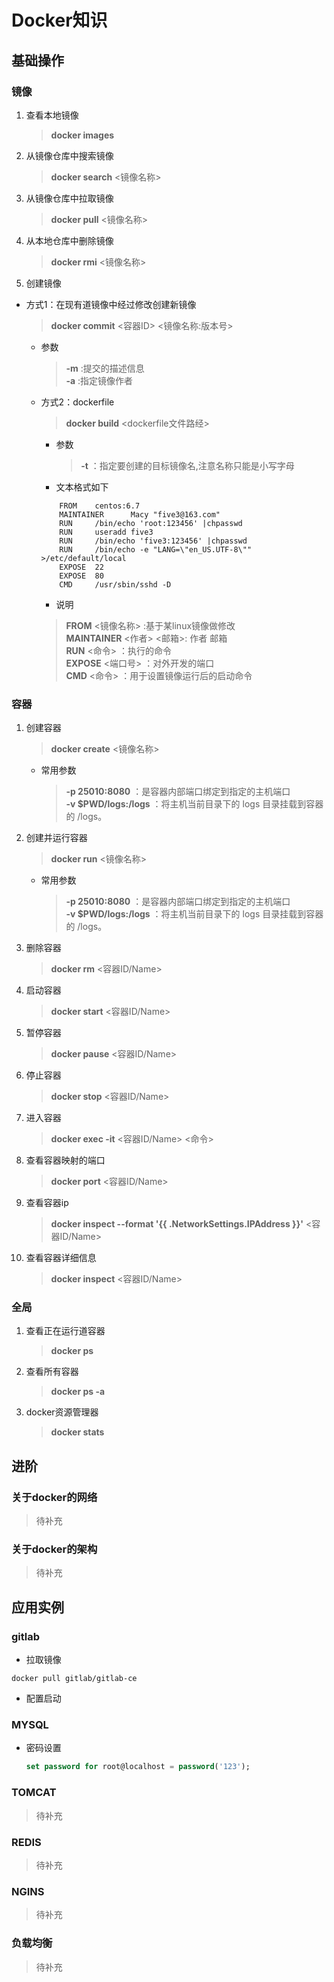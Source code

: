# Docker知识



## 基础操作

### 镜像

1. 查看本地镜像

    > **docker images**

1. 从镜像仓库中搜索镜像

    > **docker search** <镜像名称>

1. 从镜像仓库中拉取镜像

    > **docker pull** <镜像名称>

1. 从本地仓库中删除镜像

    > **docker rmi** <镜像名称>

1. 创建镜像

+ 方式1：在现有道镜像中经过修改创建新镜像

    > **docker commit** <容器ID> <镜像名称:版本号>
    + 参数
        > **-m** :提交的描述信息   
        > **-a** :指定镜像作者

    + 方式2：dockerfile

        > **docker build** <dockerfile文件路经>

        + 参数
            > **-t** ：指定要创建的目标镜像名,注意名称只能是小写字母

        + 文本格式如下

        ```shell
            FROM    centos:6.7  
            MAINTAINER      Macy "five3@163.com"  
            RUN     /bin/echo 'root:123456' |chpasswd  
            RUN     useradd five3  
            RUN     /bin/echo 'five3:123456' |chpasswd  
            RUN     /bin/echo -e "LANG=\"en_US.UTF-8\"" >/etc/default/local  
            EXPOSE  22  
            EXPOSE  80  
            CMD     /usr/sbin/sshd -D

        ```
        + 说明
        > **FROM** <镜像名称> :基于某linux镜像做修改   
        > **MAINTAINER** <作者> <邮箱>: 作者 邮箱   
        > **RUN** <命令> ：执行的命令   
        > **EXPOSE** <端口号> ：对外开发的端口   
        > **CMD** <命令> ：用于设置镜像运行后的启动命令

### 容器

1. 创建容器

    > **docker create** <镜像名称>  
    + 常用参数
        > **-p 25010:8080** ：是容器内部端口绑定到指定的主机端口  
        > **-v $PWD/logs:/logs** ：将主机当前目录下的 logs 目录挂载到容器的 /logs。 
    

1. 创建并运行容器

    > **docker run** <镜像名称>  
    + 常用参数
        > **-p 25010:8080** ：是容器内部端口绑定到指定的主机端口  
        > **-v $PWD/logs:/logs** ：将主机当前目录下的 logs 目录挂载到容器的 /logs。

1. 删除容器

    > **docker rm** <容器ID/Name>

1. 启动容器

    > **docker start** <容器ID/Name>

1. 暂停容器

    > **docker pause** <容器ID/Name>

1. 停止容器

    > **docker stop** <容器ID/Name>

1. 进入容器

    > **docker exec -it** <容器ID/Name> <命令>

1. 查看容器映射的端口

    > **docker port** <容器ID/Name>

1. 查看容器ip

    > **docker inspect --format '{{ .NetworkSettings.IPAddress }}'** <容器ID/Name>

1. 查看容器详细信息

    > **docker inspect** <容器ID/Name>

### 全局

1. 查看正在运行道容器

    > **docker ps**

1. 查看所有容器

    > **docker ps -a**

1. docker资源管理器

    > **docker stats**

## 进阶

### 关于docker的网络

> 待补充

### 关于docker的架构

> 待补充

## 应用实例

### gitlab

+ 拉取镜像
```shell
docker pull gitlab/gitlab-ce
```

+ 配置启动

### MYSQL

+ 密码设置
    ```sql
    set password for root@localhost = password('123');
    ```

### TOMCAT

> 待补充

### REDIS

> 待补充

### NGINS

> 待补充

### 负载均衡

> 待补充
